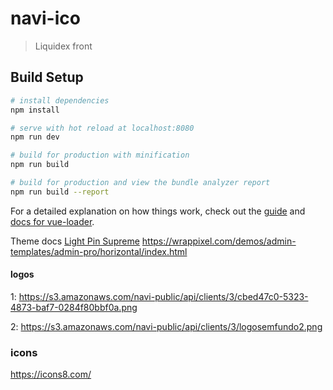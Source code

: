 # navi-ico

> Liquidex front

## Build Setup

``` bash
# install dependencies
npm install

# serve with hot reload at localhost:8080
npm run dev

# build for production with minification
npm run build

# build for production and view the bundle analyzer report
npm run build --report
```

For a detailed explanation on how things work, check out the [guide](http://vuejs-templates.github.io/webpack/) and [docs for vue-loader](http://vuejs.github.io/vue-loader).

Theme docs [Light Pin Supreme](http://light.pinsupreme.com/)
https://wrappixel.com/demos/admin-templates/admin-pro/horizontal/index.html

#### logos

1: https://s3.amazonaws.com/navi-public/api/clients/3/cbed47c0-5323-4873-baf7-0284f80bbf0a.png

2: https://s3.amazonaws.com/navi-public/api/clients/3/logosemfundo2.png


### icons
https://icons8.com/
